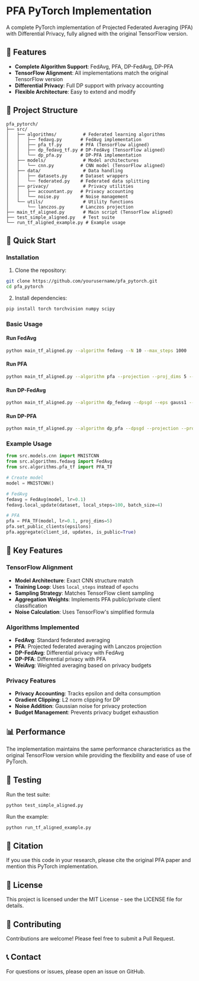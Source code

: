 # PFA PyTorch Implementation

A complete PyTorch implementation of Projected Federated Averaging (PFA) with Differential Privacy, fully aligned with the original TensorFlow version.

## 🎯 Features

- **Complete Algorithm Support**: FedAvg, PFA, DP-FedAvg, DP-PFA
- **TensorFlow Alignment**: All implementations match the original TensorFlow version
- **Differential Privacy**: Full DP support with privacy accounting
- **Flexible Architecture**: Easy to extend and modify

## 📁 Project Structure

```
pfa_pytorch/
├── src/
│   ├── algorithms/          # Federated learning algorithms
│   │   ├── fedavg.py       # FedAvg implementation
│   │   ├── pfa_tf.py       # PFA (TensorFlow aligned)
│   │   ├── dp_fedavg_tf.py # DP-FedAvg (TensorFlow aligned)
│   │   └── dp_pfa.py       # DP-PFA implementation
│   ├── models/              # Model architectures
│   │   └── cnn.py          # CNN model (TensorFlow aligned)
│   ├── data/                # Data handling
│   │   ├── datasets.py     # Dataset wrappers
│   │   └── federated.py    # Federated data splitting
│   ├── privacy/             # Privacy utilities
│   │   ├── accountant.py   # Privacy accounting
│   │   └── noise.py        # Noise management
│   └── utils/               # Utility functions
│       └── lanczos.py      # Lanczos projection
├── main_tf_aligned.py       # Main script (TensorFlow aligned)
├── test_simple_aligned.py   # Test suite
└── run_tf_aligned_example.py # Example usage
```

## 🚀 Quick Start

### Installation

1. Clone the repository:
```bash
git clone https://github.com/yourusername/pfa_pytorch.git
cd pfa_pytorch
```

2. Install dependencies:
```bash
pip install torch torchvision numpy scipy
```

### Basic Usage

#### Run FedAvg
```bash
python main_tf_aligned.py --algorithm fedavg --N 10 --max_steps 1000
```

#### Run PFA
```bash
python main_tf_aligned.py --algorithm pfa --projection --proj_dims 5 --N 10
```

#### Run DP-FedAvg
```bash
python main_tf_aligned.py --algorithm dp_fedavg --dpsgd --eps gauss1 --N 10
```

#### Run DP-PFA
```bash
python main_tf_aligned.py --algorithm dp_pfa --dpsgd --projection --proj_dims 5
```

### Example Usage

```python
from src.models.cnn import MNISTCNN
from src.algorithms.fedavg import FedAvg
from src.algorithms.pfa_tf import PFA_TF

# Create model
model = MNISTCNN()

# FedAvg
fedavg = FedAvg(model, lr=0.1)
fedavg.local_update(dataset, local_steps=100, batch_size=4)

# PFA
pfa = PFA_TF(model, lr=0.1, proj_dims=5)
pfa.set_public_clients(epsilons)
pfa.aggregate(client_id, updates, is_public=True)
```

## 🔧 Key Features

### TensorFlow Alignment
- **Model Architecture**: Exact CNN structure match
- **Training Loop**: Uses `local_steps` instead of `epochs`
- **Sampling Strategy**: Matches TensorFlow client sampling
- **Aggregation Weights**: Implements PFA public/private client classification
- **Noise Calculation**: Uses TensorFlow's simplified formula

### Algorithms Implemented
- **FedAvg**: Standard federated averaging
- **PFA**: Projected federated averaging with Lanczos projection
- **DP-FedAvg**: Differential privacy with FedAvg
- **DP-PFA**: Differential privacy with PFA
- **WeiAvg**: Weighted averaging based on privacy budgets

### Privacy Features
- **Privacy Accounting**: Tracks epsilon and delta consumption
- **Gradient Clipping**: L2 norm clipping for DP
- **Noise Addition**: Gaussian noise for privacy protection
- **Budget Management**: Prevents privacy budget exhaustion

## 📊 Performance

The implementation maintains the same performance characteristics as the original TensorFlow version while providing the flexibility and ease of use of PyTorch.

## 🧪 Testing

Run the test suite:
```bash
python test_simple_aligned.py
```

Run the example:
```bash
python run_tf_aligned_example.py
```

## 📝 Citation

If you use this code in your research, please cite the original PFA paper and mention this PyTorch implementation.

## 📄 License

This project is licensed under the MIT License - see the LICENSE file for details.

## 🤝 Contributing

Contributions are welcome! Please feel free to submit a Pull Request.

## 📞 Contact

For questions or issues, please open an issue on GitHub.
